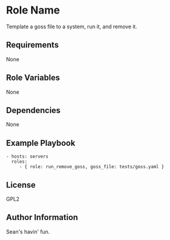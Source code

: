 Role Name
=========

Template a goss file to a system, run it, and remove it.

Requirements
------------

None

Role Variables
--------------

None

Dependencies
------------

None

Example Playbook
----------------


    - hosts: servers
      roles:
         - { role: run_remove_goss, goss_file: tests/goss.yaml }

License
-------

GPL2

Author Information
------------------

Sean's havin' fun.
